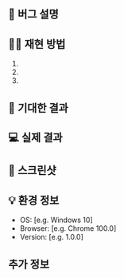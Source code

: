 ## 🐞 버그 설명
<!-- 어떤 버그인지 자세히 설명해주세요. -->

## 🚶‍♂️ 재현 방법
1. 
2. 
3. 

## 🎯 기대한 결과
<!-- 정상적으로 동작했다면 어떻게 동작했어야 하나요? -->

## 💻 실제 결과
<!-- 실제로 어떻게 동작했나요? -->

## 📸 스크린샷
<!-- 가능한 경우 스크린샷을 첨부해주세요. -->

## 💡 환경 정보
- OS: [e.g. Windows 10]
- Browser: [e.g. Chrome 100.0]
- Version: [e.g. 1.0.0]

## 추가 정보
<!-- 추가로 공유할 내용이 있다면 적어주세요. -->
